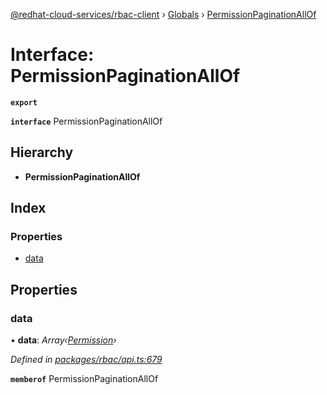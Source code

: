 [@redhat-cloud-services/rbac-client](../README.md) › [Globals](../globals.md) › [PermissionPaginationAllOf](permissionpaginationallof.md)

# Interface: PermissionPaginationAllOf

**`export`** 

**`interface`** PermissionPaginationAllOf

## Hierarchy

* **PermissionPaginationAllOf**

## Index

### Properties

* [data](permissionpaginationallof.md#data)

## Properties

###  data

• **data**: *Array‹[Permission](permission.md)›*

*Defined in [packages/rbac/api.ts:679](https://github.com/RedHatInsights/javascript-clients/blob/master/packages/rbac/api.ts#L679)*

**`memberof`** PermissionPaginationAllOf
